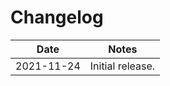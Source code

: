 # Changelog

|    Date    |       Notes       |
|------------|-------------------|
| 2021-11-24 |  Initial release. |
